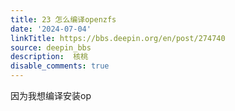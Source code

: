 ```yaml
---
title: 23 怎么编译openzfs
date: '2024-07-04'
linkTitle: https://bbs.deepin.org/en/post/274740
source: deepin_bbs
description:  核桃 
disable_comments: true
---
```

因为我想编译安装op
